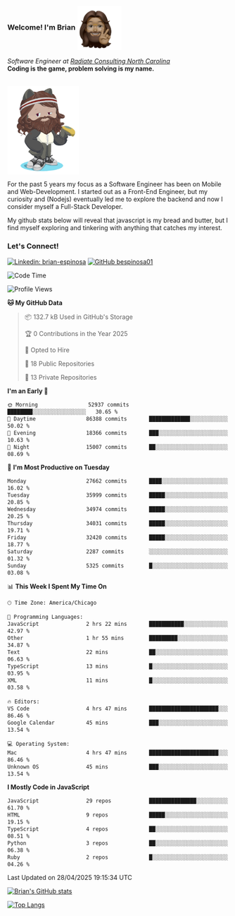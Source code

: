 ###  Welcome! I'm Brian <img align="center" src="https://github.com/bespinosa01/bespinosa01/blob/main/assets/peace-animoji.png" height="100" /></h2>
<p><em>Software Engineer at <a href="https://www.radiateconsulting.coop/north-carolina-tech-coop">Radiate Consulting North Carolina</a>
 <br/>
<!-- </br>Developer Consultant at <a href="https://codethedream.org/">Code The Dream</a> -->
</em> <b>Coding is the game, problem solving is my name.</b></p>

<br/>


 <img align="center" src="https://github.com/bespinosa01/bespinosa01/blob/main/assets/octo-me.png" height="200" /> 
 <p>
 For the past 5 years my focus as a Software Engineer has been on Mobile and Web-Development. I started out as a Front-End Engineer, but my curiosity and (Nodejs) eventually led me to explore the backend and now I consider myself a Full-Stack Developer.
</p>
<p>
 My github stats below will reveal that javascript is my bread and butter, but I find myself exploring and tinkering with anything that catches my interest. 
 </p>
 
 
### Let's Connect!

[![Linkedin: brian-espinosa](https://img.shields.io/badge/-brian--espinosa-blue?style=flat-square&logo=Linkedin&logoColor=white&link=https://www.linkedin.com/in/brian-espinosa/)](https://www.linkedin.com/in/brian-espinosa/)
[![GitHub bespinosa01](https://img.shields.io/github/followers/bespinosa01?label=follow&style=social)](https://github.com/bespinosa01)



<!--START_SECTION:waka-->
![Code Time](http://img.shields.io/badge/Code%20Time-1%2C783%20hrs%202%20mins-blue)

![Profile Views](http://img.shields.io/badge/Profile%20Views-0-blue)

**🐱 My GitHub Data** 

> 📦 132.7 kB Used in GitHub's Storage 
 > 
> 🏆 0 Contributions in the Year 2025
 > 
> 💼 Opted to Hire
 > 
> 📜 18 Public Repositories 
 > 
> 🔑 13 Private Repositories 
 > 
**I'm an Early 🐤** 

```text
🌞 Morning                52937 commits       ████████░░░░░░░░░░░░░░░░░   30.65 % 
🌆 Daytime                86388 commits       █████████████░░░░░░░░░░░░   50.02 % 
🌃 Evening                18366 commits       ███░░░░░░░░░░░░░░░░░░░░░░   10.63 % 
🌙 Night                  15007 commits       ██░░░░░░░░░░░░░░░░░░░░░░░   08.69 % 
```
📅 **I'm Most Productive on Tuesday** 

```text
Monday                   27662 commits       ████░░░░░░░░░░░░░░░░░░░░░   16.02 % 
Tuesday                  35999 commits       █████░░░░░░░░░░░░░░░░░░░░   20.85 % 
Wednesday                34974 commits       █████░░░░░░░░░░░░░░░░░░░░   20.25 % 
Thursday                 34031 commits       █████░░░░░░░░░░░░░░░░░░░░   19.71 % 
Friday                   32420 commits       █████░░░░░░░░░░░░░░░░░░░░   18.77 % 
Saturday                 2287 commits        ░░░░░░░░░░░░░░░░░░░░░░░░░   01.32 % 
Sunday                   5325 commits        █░░░░░░░░░░░░░░░░░░░░░░░░   03.08 % 
```


📊 **This Week I Spent My Time On** 

```text
🕑︎ Time Zone: America/Chicago

💬 Programming Languages: 
JavaScript               2 hrs 22 mins       ███████████░░░░░░░░░░░░░░   42.97 % 
Other                    1 hr 55 mins        █████████░░░░░░░░░░░░░░░░   34.87 % 
Text                     22 mins             ██░░░░░░░░░░░░░░░░░░░░░░░   06.63 % 
TypeScript               13 mins             █░░░░░░░░░░░░░░░░░░░░░░░░   03.95 % 
XML                      11 mins             █░░░░░░░░░░░░░░░░░░░░░░░░   03.58 % 

🔥 Editors: 
VS Code                  4 hrs 47 mins       ██████████████████████░░░   86.46 % 
Google Calendar          45 mins             ███░░░░░░░░░░░░░░░░░░░░░░   13.54 % 

💻 Operating System: 
Mac                      4 hrs 47 mins       ██████████████████████░░░   86.46 % 
Unknown OS               45 mins             ███░░░░░░░░░░░░░░░░░░░░░░   13.54 % 
```

**I Mostly Code in JavaScript** 

```text
JavaScript               29 repos            ███████████████░░░░░░░░░░   61.70 % 
HTML                     9 repos             █████░░░░░░░░░░░░░░░░░░░░   19.15 % 
TypeScript               4 repos             ██░░░░░░░░░░░░░░░░░░░░░░░   08.51 % 
Python                   3 repos             ██░░░░░░░░░░░░░░░░░░░░░░░   06.38 % 
Ruby                     2 repos             █░░░░░░░░░░░░░░░░░░░░░░░░   04.26 % 
```




 Last Updated on 28/04/2025 19:15:34 UTC
<!--END_SECTION:waka-->


<!--  Github STATS -->
[![Brian's GitHub stats](https://github-readme-stats.vercel.app/api?username=bespinosa01&hide=stars,contribs&count_private=true&show_icons=true)](https://github.com/anuraghazra/github-readme-stats)

[![Top Langs](https://github-readme-stats.vercel.app/api/top-langs/?username=bespinosa01&layout=compact)](https://github.com/anuraghazra/github-readme-stats)



<!--
**bespinosa01/bespinosa01** is a ✨ _special_ ✨ repository because its `README.md` (this file) appears on your GitHub profile.

Here are some ideas to get you started:

- 🔭 I’m currently working on ...
- 🌱 I’m currently learning ...
- 👯 I’m looking to collaborate on ...
- 🤔 I’m looking for help with ...
- 💬 Ask me about ...
- 📫 How to reach me: ...
- 😄 Pronouns: ...
- ⚡ Fun fact: ...
-->
